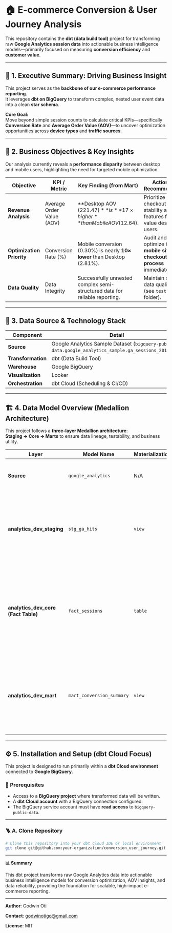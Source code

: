 # 🏠 E-commerce Conversion & User Journey Analysis

This repository contains the **dbt (data build tool)** project for transforming raw **Google Analytics session data** into actionable business intelligence models—primarily focused on measuring **conversion efficiency** and **customer value**.

---

## 🧭 1. Executive Summary: Driving Business Insight

This project serves as the **backbone of our e-commerce performance reporting**.  
It leverages **dbt on BigQuery** to transform complex, nested user event data into a clean **star schema**.

**Core Goal:**  
Move beyond simple session counts to calculate critical KPIs—specifically **Conversion Rate** and **Average Order Value (AOV)**—to uncover optimization opportunities across **device types** and **traffic sources**.

---

## 🎯 2. Business Objectives & Key Insights

Our analysis currently reveals a **performance disparity** between desktop and mobile users, highlighting the need for targeted mobile optimization.

| **Objective**             | **KPI / Metric**          | **Key Finding (from Mart)**                                                | **Actionable Recommendation**                                                 |
| ------------------------- | ------------------------- | -------------------------------------------------------------------------- | ----------------------------------------------------------------------------- |
| **Revenue Analysis**      | Average Order Value (AOV) | **Desktop AOV ($221.47)** is **17× higher** than Mobile AOV ($12.64).      | Prioritize checkout flow stability and features for high-value desktop users. |
| **Optimization Priority** | Conversion Rate (%)       | Mobile conversion (0.30%) is nearly **10× lower** than Desktop (2.81%).    | Audit and optimize the **mobile site and checkout process** immediately.      |
| **Data Quality**          | Data Integrity            | Successfully unnested complex semi-structured data for reliable reporting. | Maintain strict data quality tests (see `tests/` folder).                     |

---

## 🧩 3. Data Source & Technology Stack

| **Component**      | **Detail**                                                                                            |
| ------------------ | ----------------------------------------------------------------------------------------------------- |
| **Source**         | Google Analytics Sample Dataset (`bigquery-public-data.google_analytics_sample.ga_sessions_20170801`) |
| **Transformation** | dbt (Data Build Tool)                                                                                 |
| **Warehouse**      | Google BigQuery                                                                                       |
| **Visualization**  | Looker                                                                                                |
| **Orchestration**  | dbt Cloud (Scheduling & CI/CD)                                                                        |

---

## 🏗️ 4. Data Model Overview (Medallion Architecture)

This project follows a **three-layer Medallion architecture**:  
**Staging → Core → Marts** to ensure data lineage, testability, and business utility.

| **Layer**                           | **Model Name**            | **Materialization** | **Purpose**                                                                                                                                                                     |
| ----------------------------------- | ------------------------- | ------------------- | ------------------------------------------------------------------------------------------------------------------------------------------------------------------------------- |
| **Source**                          | `google_analytics`        | N/A                 | Defines the connection to the raw BigQuery public dataset.                                                                                                                      |
| **analytics_dev_staging**           | `stg_ga_hits`             | `view`              | **Data Flattening:** Unnests the complex `hits` array into one row per user action. Performs cleaning and casts revenue data.                                                   |
| **analytics_dev_core (Fact Table)** | `fact_sessions`           | `table`             | **Dimensional Modeling:** Aggregates hits back to the session level, calculates conversion flags, total revenue, and device metadata. Partitioned & clustered for performance.  |
| **analytics_dev_mart**              | `mart_conversion_summary` | `view`              | **Business Layer:** Aggregates by `device_category` and `traffic_medium`, calculating **AOV** and **Conversion Rate**. Acts as the **Single Source of Truth** for BI reporting. |

---

## ⚙️ 5. Installation and Setup (dbt Cloud Focus)

This project is designed to run primarily within a **dbt Cloud environment** connected to **Google BigQuery**.

### 🧾 Prerequisites

- Access to a **BigQuery project** where transformed data will be written.
- A **dbt Cloud account** with a BigQuery connection configured.
- The BigQuery service account must have **read access** to `bigquery-public-data`.

---

### 🪜 A. Clone Repository

```bash
# Clone this repository into your dbt Cloud IDE or local environment
git clone git@github.com:your-organization/conversion_user_journey.git

```

---

**📊 Summary**

This dbt project transforms raw Google Analytics data into actionable business intelligence models for conversion optimization, AOV insights, and data reliability, providing the foundation for scalable, high-impact e-commerce reporting.

---

**Author**: Godwin Oti

**Contact**: godwinotigo@gmail.com

**License**: MIT
